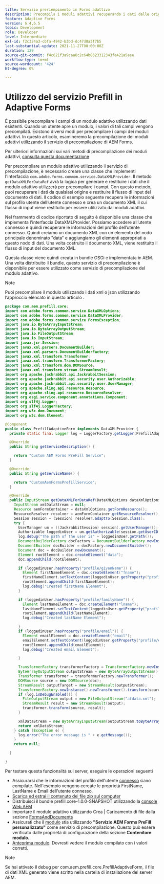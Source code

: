 ```yaml
---
title: Servizio preriempimento in Forms adattivo
description: Precompila i moduli adattivi recuperando i dati dalle origini dati back-end.
feature: Adaptive Forms
version: 6.4,6.5
topic: Development
role: Developer
level: Intermediate
exl-id: f2c324a3-cbfa-4942-b3bd-dc47d8a3f7b5
last-substantial-update: 2021-11-27T00:00:00Z
duration: 129
source-git-commit: f4c621f3a9caa8c2c64b8323312343fe421a5aee
workflow-type: tm+mt
source-wordcount: '424'
ht-degree: 0%

---
```


# Utilizzo del servizio Prefill in Adaptive Forms

È possibile precompilare i campi di un modulo adattivo utilizzando dati esistenti. Quando un utente apre un modulo, i valori di tali campi vengono precompilati. Esistono diversi modi per precompilare i campi dei moduli adattivi. In questo articolo, esamineremo la precompilazione dei moduli adattivi utilizzando il servizio di precompilazione di AEM Forms.

Per ulteriori informazioni sui vari metodi di precompilazione dei moduli adattivi, [consulta questa documentazione](https://helpx.adobe.com/experience-manager/6-4/forms/using/prepopulate-adaptive-form-fields.html#AEMFormsprefillservice)

Per precompilare un modulo adattivo utilizzando il servizio di precompilazione, è necessario creare una classe che implementi l&#39;interfaccia `com.adobe.forms.common.service.DataXMLProvider`. Il metodo `getDataXMLForDataRef` avrà la logica per generare e restituire i dati che il modulo adattivo utilizzerà per precompilare i campi. Con questo metodo, puoi recuperare i dati da qualsiasi origine e restituire il flusso di input del documento di dati. Il codice di esempio seguente recupera le informazioni sul profilo utente dell’utente connesso e crea un documento XML il cui flusso di input viene restituito per essere utilizzato dai moduli adattivi.

Nel frammento di codice riportato di seguito è disponibile una classe che implementa l&#39;interfaccia DataXMLProvider. Possiamo accedere all’utente connesso e quindi recuperare le informazioni del profilo dell’utente connesso. Quindi creiamo un documento XML con un elemento del nodo principale denominato &quot;data&quot; e aggiungiamo gli elementi appropriati a questo nodo di dati. Una volta costruito il documento XML, viene restituito il flusso di input del documento XML.

Questa classe viene quindi creata in bundle OSGi e implementata in AEM. Una volta distribuito il bundle, questo servizio di precompilazione è disponibile per essere utilizzato come servizio di precompilazione del modulo adattivo.

>[!NOTE]
>
>Puoi precompilare il modulo utilizzando i dati xml o json utilizzando l’approccio elencato in questo articolo .

```java
package com.aem.prefill.core;
import com.adobe.forms.common.service.DataXMLOptions;
import com.adobe.forms.common.service.DataXMLProvider;
import com.adobe.forms.common.service.FormsException;
import java.io.ByteArrayInputStream;
import java.io.ByteArrayOutputStream;
import java.io.FileOutputStream;
import java.io.InputStream;
import javax.jcr.Session;
import javax.xml.parsers.DocumentBuilder;
import javax.xml.parsers.DocumentBuilderFactory;
import javax.xml.transform.Transformer;
import javax.xml.transform.TransformerFactory;
import javax.xml.transform.dom.DOMSource;
import javax.xml.transform.stream.StreamResult;
import org.apache.jackrabbit.api.JackrabbitSession;
import org.apache.jackrabbit.api.security.user.Authorizable;
import org.apache.jackrabbit.api.security.user.UserManager;
import org.apache.sling.api.resource.Resource;
import org.apache.sling.api.resource.ResourceResolver;
import org.osgi.service.component.annotations.Component;
import org.slf4j.Logger;
import org.slf4j.LoggerFactory;
import org.w3c.dom.Document;
import org.w3c.dom.Element;

@Component
public class PrefillAdaptiveForm implements DataXMLProvider {
  private static final Logger log = LoggerFactory.getLogger(PrefillAdaptiveForm.class);

  @Override
  public String getServiceDescription() {

    return "Custom AEM Forms PreFill Service";
  }

  @Override
  public String getServiceName() {

    return "CustomAemFormsPrefillService";
  }

  @Override
  public InputStream getDataXMLForDataRef(DataXMLOptions dataXmlOptions) throws FormsException {
    InputStream xmlDataStream = null;
    Resource aemFormContainer = dataXmlOptions.getFormResource();
    ResourceResolver resolver = aemFormContainer.getResourceResolver();
    Session session = (Session) resolver.adaptTo(Session.class);
    try {
      UserManager um = ((JackrabbitSession) session).getUserManager();
      Authorizable loggedinUser = um.getAuthorizable(session.getUserID());
      log.debug("The path of the user is" + loggedinUser.getPath());
      DocumentBuilderFactory docFactory = DocumentBuilderFactory.newInstance();
      DocumentBuilder docBuilder = docFactory.newDocumentBuilder();
      Document doc = docBuilder.newDocument();
      Element rootElement = doc.createElement("data");
      doc.appendChild(rootElement);

      if (loggedinUser.hasProperty("profile/givenName")) {
        Element firstNameElement = doc.createElement("fname");
        firstNameElement.setTextContent(loggedinUser.getProperty("profile/givenName")[0].getString());
        rootElement.appendChild(firstNameElement);
        log.debug("Created firstName Element");
      }

      if (loggedinUser.hasProperty("profile/familyName")) {
        Element lastNameElement = doc.createElement("lname");
        lastNameElement.setTextContent(loggedinUser.getProperty("profile/familyName")[0].getString());
        rootElement.appendChild(lastNameElement);
        log.debug("Created lastName Element");

      }
      if (loggedinUser.hasProperty("profile/email")) {
        Element emailElement = doc.createElement("email");
        emailElement.setTextContent(loggedinUser.getProperty("profile/email")[0].getString());
        rootElement.appendChild(emailElement);
        log.debug("Created email Element");

      }

      TransformerFactory transformerFactory = TransformerFactory.newInstance();
      ByteArrayOutputStream outputStream = new ByteArrayOutputStream();
      Transformer transformer = transformerFactory.newTransformer();
      DOMSource source = new DOMSource(doc);
      StreamResult outputTarget = new StreamResult(outputStream);
      TransformerFactory.newInstance().newTransformer().transform(source, outputTarget);
      if (log.isDebugEnabled()) {
        FileOutputStream output = new FileOutputStream("afdata.xml");
        StreamResult result = new StreamResult(output);
        transformer.transform(source, result);
      }

      xmlDataStream = new ByteArrayInputStream(outputStream.toByteArray());
      return xmlDataStream;
    } catch (Exception e) {
      log.error("The error message is " + e.getMessage());
    }
    return null;

  }

}
```

Per testare questa funzionalità sul server, eseguire le operazioni seguenti

* Assicurarsi che le informazioni del profilo dell&#39;utente [connesso](http://localhost:4502/security/users.html) siano compilate. Nell&#39;esempio vengono cercate le proprietà FirstName, LastName e Email dell&#39;utente connesso.
* [Scarica ed estrai il contenuto del file zip sul computer](assets/prefillservice.zip)
* Distribuisci il bundle prefill.core-1.0.0-SNAPSHOT utilizzando la [console Web AEM](http://localhost:4502/system/console/bundles)
* Importare il modulo adattivo utilizzando Crea | Caricamento di file dalla sezione [FormsAndDocuments](http://localhost:4502/aem/forms.html/content/dam/formsanddocuments)
* Assicurati che il [modulo](http://localhost:4502/editor.html/content/forms/af/prefill.html) stia utilizzando **&quot;Servizio AEM Forms PreFill personalizzato&quot;** come servizio di precompilazione. Questo può essere verificato dalle proprietà di configurazione della sezione **Contenitore modulo**.
* [Anteprima modulo](http://localhost:4502/content/dam/formsanddocuments/prefill/jcr:content?wcmmode=disabled). Dovresti vedere il modulo compilato con i valori corretti.

>[!NOTE]
>
>Se hai attivato il debug per com.aem.prefill.core.PrefillAdaptiveForm, il file di dati XML generato viene scritto nella cartella di installazione del server AEM.

